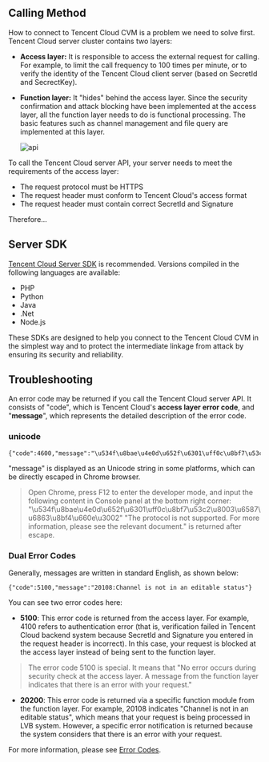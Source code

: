 ## Calling Method
How to connect to Tencent Cloud CVM is a problem we need to solve first. Tencent Cloud server cluster contains two layers:
- **Access layer:**
  It is responsible to access the external request for calling. For example, to limit the call frequency to 100 times per minute, or to verify the identity of the Tencent Cloud client server (based on SecretId and SecrectKey).

- **Function layer:**
  It "hides" behind the access layer. Since the security confirmation and attack blocking have been implemented at the access layer, all the function layer needs to do is functional processing. The basic features such as channel management and file query are implemented at this layer.
	
	![api](//mc.qcloudimg.com/static/img/963c7973a3d5a77d6bd36d1cf3fd65ca/image.png)
	
To call the Tencent Cloud server API, your server needs to meet the requirements of the access layer:
- The request protocol must be HTTPS
- The request header must conform to Tencent Cloud's access format
- The request header must contain correct SecretId and Signature

Therefore...

## Server SDK
[Tencent Cloud Server SDK](https://cloud.tencent.com/doc/sdk) is recommended. Versions compiled in the following languages are available:
- PHP
- Python
- Java
- .Net
- Node.js

These SDKs are designed to help you connect to the Tencent Cloud CVM in the simplest way and to protect the intermediate linkage from attack by ensuring its security and reliability.

## Troubleshooting
An error code may be returned if you call the Tencent Cloud server API. It consists of "code", which is Tencent Cloud's **access layer error code**, and "**message**", which represents the detailed description of the error code.

### unicode
```
{"code":4600,"message":"\u534f\u8bae\u4e0d\u652f\u6301\uff0c\u8bf7\u53c2\u8003\u6587\u6863\u8bf4\u660e\u3002"}
```
"message" is displayed as an Unicode string in some platforms, which can be directly escaped in Chrome browser.
> Open Chrome, press F12 to enter the developer mode, and input the following content in Console panel at the bottom right corner:
> "\u534f\u8bae\u4e0d\u652f\u6301\uff0c\u8bf7\u53c2\u8003\u6587\u6863\u8bf4\u660e\u3002" 
> "The protocol is not supported. For more information, please see the relevant document." is returned after escape.
> 

### Dual Error Codes
Generally, messages are written in standard English, as shown below:
```
{"code":5100,"message":"20108:Channel is not in an editable status"}
```
You can see two error codes here:
- **5100**: This error code is returned from the access layer. For example, 4100 refers to authentication error (that is, verification failed in Tencent Cloud backend system because SecretId and Signature you entered in the request header is incorrect). In this case, your request is blocked at the access layer instead of being sent to the function layer.
> The error code 5100 is special. It means that "No error occurs during security check at the access layer. A message from the function layer indicates that there is an error with your request."

- **20200**: This error code is returned via a specific function module from the function layer. For example, 20108 indicates "Channel is not in an editable status", which means that your request is being processed in LVB system. However, a specific error notification is returned because the system considers that there is an error with your request.

For more information, please see [Error Codes](https://cloud.tencent.com/doc/api/258/4733).


